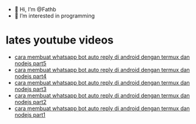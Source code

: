 - 👋 Hi, I’m @Fathb
- 👀 I’m interested in programming

# lates youtube videos
<!-- YOUTUBE:START -->
- [cara membuat whatsapp bot auto reply di android dengan termux dan nodejs part5](https://www.youtube.com/watch?v=jluCfbV6CwI)
- [cara membuat whatsapp bot auto reply di android dengan termux dan nodejs part4](https://www.youtube.com/watch?v=-zjzKldXNqM)
- [cara membuat whatsapp bot auto reply di android dengan termux dan nodejs part3](https://www.youtube.com/watch?v=htE35GTF5NA)
- [cara membuat whatsapp bot auto reply di android dengan termux dan nodejs part2](https://www.youtube.com/watch?v=F8tq0p3M2cU)
- [cara membuat whatsapp bot auto reply di android dengan termux dan nodejs part1](https://www.youtube.com/watch?v=W_B94gccLAo)
<!-- YOUTUBE:END -->

<!---
Fathb/Fathb is a ✨ special ✨ repository because its `README.md` (this file) appears on your GitHub profile.
You can click the Preview link to take a look at your changes.
--->
